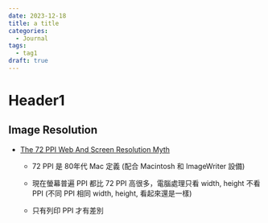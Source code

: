 ```yaml
---
date: 2023-12-18
title: a title
categories:
  - Journal
tags:
  - tag1
draft: true
---
```


# Header1


## Image Resolution

- [The 72 PPI Web And Screen Resolution Myth](https://www.photoshopessentials.com/essentials/the-72-ppi-web-resolution-myth/)

   - 72 PPI 是 80年代 Mac 定義 (配合 Macintosh 和 ImageWriter 設備)

   - 現在螢幕普遍 PPI 都比 72 PPI 高很多，電腦處理只看 width, height 不看 PPI (不同 PPI 相同 width, height, 看起來還是一樣)

   - 只有列印 PPI 才有差別
   
